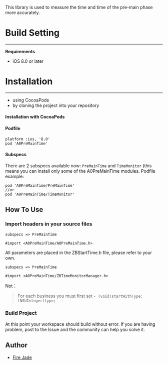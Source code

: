 
This library is used to measure the time and time of the pre-main phase more accurately.

# Build Setting
---
**Requirements**
* iOS 8.0 or later

# Installation
---
* using CocoaPods
* by cloning the project into your repository

#### Installation with CocoaPods
#### Podfile
```
platform :ios, '8.0'
pod 'A0PreMainTime'
```
#### Subspecs
There are 2 subspecs available now: `PreMainTime` and `TimeMonitor` (this means you can install only some of the A0PreMainTime modules.
Podfile example:
```
pod 'A0PreMainTime/PreMainTime'
//or
pod 'A0PreMainTime/TimeMonitor'
```

## How To Use
### Import headers in your source files
`subspecs => PreMainTime`
```
#import <A0PreMainTime/A0PreMainTime.h>
```
All parameters are placed in the ZBStartTime.h file, please refer to your own.

`subspecs => PreMainTime`
```
#import <A0PreMainTime/ZBTimeMonitorManager.h>
```
Not：
> For each business you must first set `- (void)startWithType:(NSUInteger)type;`

### Build Project
At this point your workspace should build without error. If you are having problem, post to the Issue and the community can help you solve it.

## Author

*   [Fire Jade](https://www.jianshu.com/u/715753f68a27)
